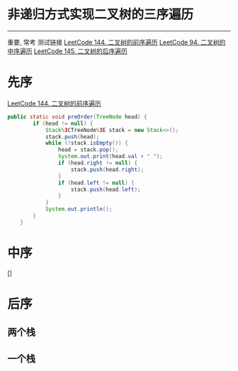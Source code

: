 # 非递归方式实现二叉树的三序遍历


---


重要, 常考
测试链接
[LeetCode 144. 二叉树的前序遍历](https://leetcode.cn/problems/binary-tree-preorder-traversal/description/)
[LeetCode 94. 二叉树的中序遍历](https://leetcode.cn/problems/binary-tree-inorder-traversal/description/)
[LeetCode 145. 二叉树的后序遍历](https://leetcode.cn/problems/binary-tree-postorder-traversal/description/)
# 先序
[LeetCode 144. 二叉树的前序遍历](https://leetcode.cn/problems/binary-tree-preorder-traversal/description/)
```java
public static void preOrder(TreeNode head) {
		if (head != null) {
			Stack%3CTreeNode%3E stack = new Stack<>();
			stack.push(head);
			while (!stack.isEmpty()) {
				head = stack.pop();
				System.out.print(head.val + " ");
				if (head.right != null) {
					stack.push(head.right);
				}
				if (head.left != null) {
					stack.push(head.left);
				}
			}
			System.out.println();
		}
	}
```
# 中序
[]
# 后序
## 两个栈
## 一个栈

